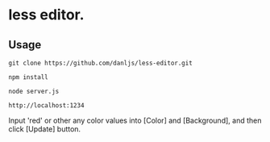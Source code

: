 # less editor.

## Usage 
```
git clone https://github.com/danljs/less-editor.git

npm install

node server.js

http://localhost:1234
```
Input 'red' or other any color values into [Color] and [Background], and then click [Update] button.
